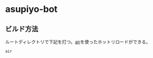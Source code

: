 # asupiyo-bot

## ビルド方法

ルートディレクトリで下記を打つ。[air](https://github.com/cosmtrek/air)を使ったホットリロードができる。

```sh
air
```
